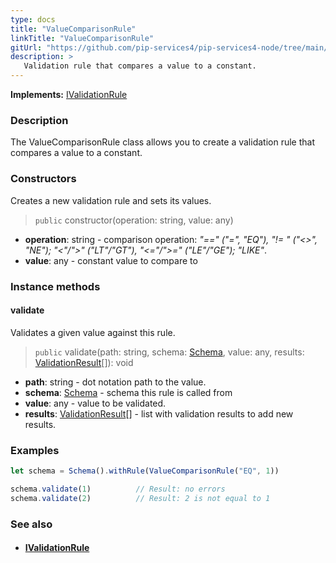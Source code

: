 ```yaml
---
type: docs
title: "ValueComparisonRule"
linkTitle: "ValueComparisonRule"
gitUrl: "https://github.com/pip-services4/pip-services4-node/tree/main/pip-services4-data-node"
description: >
   Validation rule that compares a value to a constant.
---
```


**Implements:** [IValidationRule](../ivalidation_rule)

### Description

The ValueComparisonRule class allows you to create a validation rule that compares a value to a constant.

### Constructors
Creates a new validation rule and sets its values.

> `public` constructor(operation: string, value: any)

- **operation**: string - comparison operation: *"==" ("=", "EQ"), "!= " ("<>", "NE"); "<"/">" ("LT"/"GT"), "<="/">=" ("LE"/"GE"); "LIKE"*.
- **value**: any - constant value to compare to

### Instance methods

#### validate
Validates a given value against this rule.

> `public` validate(path: string, schema: [Schema](../schema), value: any, results: [ValidationResult](../validation_result)[]): void

- **path**: string - dot notation path to the value.
- **schema**: [Schema](../schema) - schema this rule is called from
- **value**: any - value to be validated.
- **results**: [ValidationResult](../validation_result)[] - list with validation results to add new results.

### Examples
```typescript
let schema = Schema().withRule(ValueComparisonRule("EQ", 1))

schema.validate(1)          // Result: no errors
schema.validate(2)          // Result: 2 is not equal to 1
```

### See also
- #### [IValidationRule](../ivalidation_rule)
